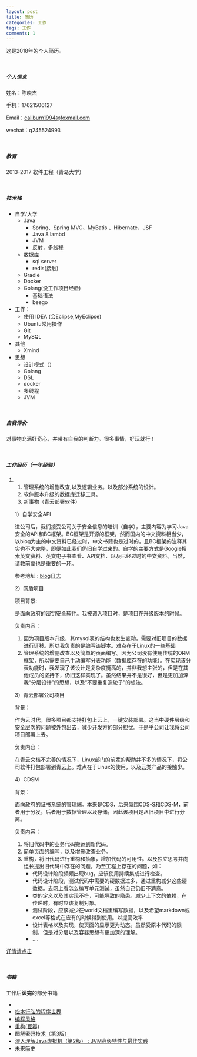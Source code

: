 ```yaml
---
layout: post
title: 简历
categories: 工作 
tags: 工作
comments: 1
---
```




这是2018年的个人简历。

<br>

##### **个人信息**

姓名：陈晓杰

手机：17621506127

Email：caliburn1994@foxmail.com

wechat：q245524993

<br>

##### **教育**

2013-2017  软件工程（青岛大学）

<br>

##### **技术栈**

- 自学/大学
  - Java
    - Spring、Spring MVC、MyBatis 、Hibernate、JSF
    - Java 8 lambd
    - JVM
    - 反射，多线程
  - 数据库
    - sql server
    - redis(接触)
  - Gradle
  - Docker
  - Golang(没工作项目经验)
    - 基础语法
    - beego
- 工作：
  - 使用 IDEA (会Eclipse,MyEclipse)
  - Ubuntu常用操作
  - Git
  - MySQL
- 其他
  - Xmind
- 思想
  - 设计模式（）
  - Golang
  - DSL
  - docker
  - 多线程
  - JVM

<br>

##### **自我评价**

对事物充满好奇心，并带有自我的判断力。很多事情，好玩就行！

<br>

##### **工作经历（一年经验）**

1. 1. 管理系统的增删改查,以及逻辑业务。以及部分系统的设计。
   2. 软件版本升级的数据库迁移工具。
   3. 新事物（青云部署软件）

   1）自学安全API

   进公司后，我们接受公司关于安全信息的培训（自学），主要内容为学习Java安全的API和BC框架。BC框架是开源的框架，然而国内的中文资料相当少，以blog为主的中文资料已经过时，中文书籍也是过时的，且BC框架的注释其实也不大完整，即便如此我们仍旧自学过来的。自学的主要方式是Google搜索英文资料、英文电子书查看、API文档、以及已经过时的中文资料。当然，请教前辈也是重要的一环。

   参考地址 : [blog日志](https://caliburn1994.github.io/tags)



   2）网盾项目

   项目背景:

   是面向政府的密钥安全软件。我被调入项目时，是项目在升级版本的时候。

   负责内容：

   1. 因为项目版本升级，其mysql表的结构也发生变动，需要对旧项目的数据进行迁移。所以我负责的是编写该脚本。难点在于Linux的一些基础
   2. 管理系统的增删改查以及简单的页面编写。因为公司没有使用传统的ORM框架，所以需要自己手动编写分表功能（数据库存在的功能）。在实现该分表功能时，我发现了该设计是复杂度挺高的，并非我想主张的，但是在其他成员的坚持下，仍旧这样实现了。虽然结果并不是很好，但是更加加深我“分层设计”的思想，以及“不要重复造轮子”的想法。



   3）青云部署公司项目

   背景：

   作为云时代，很多项目都支持打包上云上，一键安装部署。这当中硬件层级和安全层次的问题被外包出去，减少开发方的部分担忧。于是乎公司让我将公司项目部署上去。

   负责内容：

   在青云文档不完善的情况下，Linux部门的前辈的帮助并不多的情况下，将公司软件打包部署到青云上。难点在于Linux的使用，以及云类产品的接触少。



   4）CDSM

   背景：

   面向政府的证书系统的管理端。本来是CDS，后来氛围CDS-S和CDS-M，前者用于分发，后者用于数据管理以及存储，因此该项目是从旧项目中进行分离。

   负责内容：

   1. 将旧代码中的业务代码搬运到新代码。
   2. 简单页面的编写，以及增删改查业务。
   3. 重构，将旧代码进行重构和抽象，增加代码的可用性。以及独立思考并向组长提出旧代码中存在的问题。乃至工程上存在的问题，如：
      - 代码设计阶段频频出现bug，应该使用持续集成进行检查。
      - 代码设计阶段，测试代码中需要的硬数据过多，通过重构减少这些硬数据。去网上看怎么编写单元测试，虽然自己仍旧不满意。
      - 类的定义以及其实现不符，可能导致的隐患。减少上下文的依赖，在传递时，有时应该复制对象。
      - 测试阶段，应该减少在world文档里编写数据，以及希望markdown或excel等格式在应有的时候得到使用。以提高效率
      - 设计表格以及实现，使页面的显示更为动态。虽然受原本代码的限制，但是对分层以及容器思想有更加深的理解。
      - ....

[详情请点击](https://caliburn1994.github.io/2018/07/26/%E6%A0%BC%E5%B0%94%E5%B7%A5%E4%BD%9C%E7%BB%8F%E5%8E%86)

<br>

##### **书籍**

工作后**读完**的部分书籍

- 
- [松本行弘的程序世界](https://book.douban.com/subject/6756090/)
- [编程风格](https://book.douban.com/subject/27102599/)
- [重构(豆瓣)](https://book.douban.com/subject/26575459/)
- [图解密码技术（第3版）](https://book.douban.com/subject/26822106/)
- [深入理解Java虚拟机（第2版） : JVM高级特性与最佳实践](https://book.douban.com/subject/24722612/) 
- [未来简史](https://book.douban.com/subject/26943161/)



